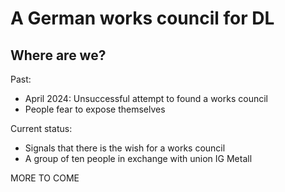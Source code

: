 # A German works council for DL

## Where are we?
Past:
- April 2024: Unsuccessful attempt to found a works council
- People fear to expose themselves

Current status:
- Signals that there is the wish for a works council
- A group of  ten people in exchange with union IG Metall

MORE TO COME
